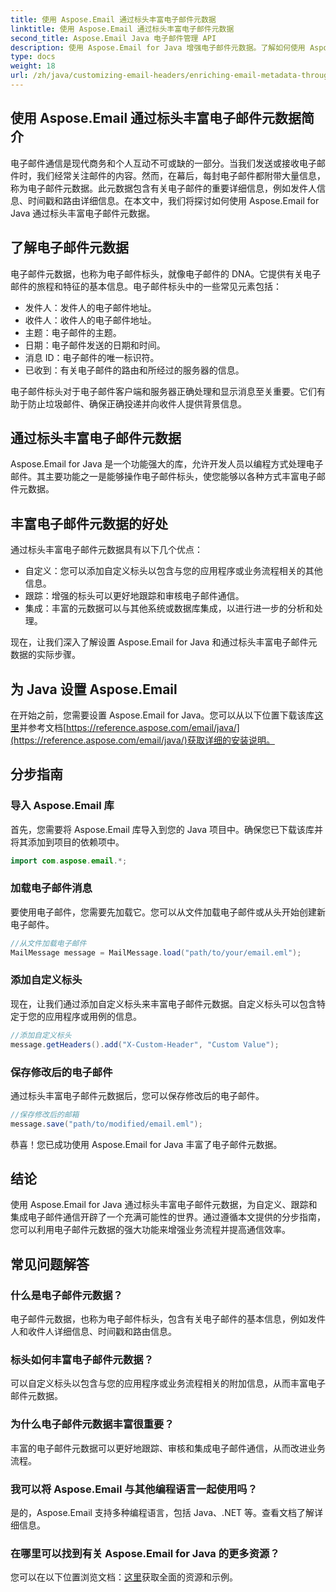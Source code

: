 ```yaml
---
title: 使用 Aspose.Email 通过标头丰富电子邮件元数据
linktitle: 使用 Aspose.Email 通过标头丰富电子邮件元数据
second_title: Aspose.Email Java 电子邮件管理 API
description: 使用 Aspose.Email for Java 增强电子邮件元数据。了解如何使用 Aspose.Email 丰富电子邮件标头以改进跟踪和自定义。
type: docs
weight: 18
url: /zh/java/customizing-email-headers/enriching-email-metadata-through-headers/
---
```


## 使用 Aspose.Email 通过标头丰富电子邮件元数据简介

电子邮件通信是现代商务和个人互动不可或缺的一部分。当我们发送或接收电子邮件时，我们经常关注邮件的内容。然而，在幕后，每封电子邮件都附带大量信息，称为电子邮件元数据。此元数据包含有关电子邮件的重要详细信息，例如发件人信息、时间戳和路由详细信息。在本文中，我们将探讨如何使用 Aspose.Email for Java 通过标头丰富电子邮件元数据。

## 了解电子邮件元数据

电子邮件元数据，也称为电子邮件标头，就像电子邮件的 DNA。它提供有关电子邮件的旅程和特征的基本信息。电子邮件标头中的一些常见元素包括：

- 发件人：发件人的电子邮件地址。
- 收件人：收件人的电子邮件地址。
- 主题：电子邮件的主题。
- 日期：电子邮件发送的日期和时间。
- 消息 ID：电子邮件的唯一标识符。
- 已收到：有关电子邮件的路由和所经过的服务器的信息。

电子邮件标头对于电子邮件客户端和服务器正确处理和显示消息至关重要。它们有助于防止垃圾邮件、确保正确投递并向收件人提供背景信息。

## 通过标头丰富电子邮件元数据

Aspose.Email for Java 是一个功能强大的库，允许开发人员以编程方式处理电子邮件。其主要功能之一是能够操作电子邮件标头，使您能够以各种方式丰富电子邮件元数据。

## 丰富电子邮件元数据的好处

通过标头丰富电子邮件元数据具有以下几个优点：

- 自定义：您可以添加自定义标头以包含与您的应用程序或业务流程相关的其他信息。
- 跟踪：增强的标头可以更好地跟踪和审核电子邮件通信。
- 集成：丰富的元数据可以与其他系统或数据库集成，以进行进一步的分析和处理。

现在，让我们深入了解设置 Aspose.Email for Java 和通过标头丰富电子邮件元数据的实际步骤。

## 为 Java 设置 Aspose.Email

在开始之前，您需要设置 Aspose.Email for Java。您可以从以下位置下载该库[这里](https://releases.aspose.com/email/java/)并参考文档[https://reference.aspose.com/email/java/](https://reference.aspose.com/email/java/)获取详细的安装说明。

## 分步指南

### 导入 Aspose.Email 库

首先，您需要将 Aspose.Email 库导入到您的 Java 项目中。确保您已下载该库并将其添加到项目的依赖项中。

```java
import com.aspose.email.*;
```

### 加载电子邮件消息

要使用电子邮件，您需要先加载它。您可以从文件加载电子邮件或从头开始创建新电子邮件。

```java
//从文件加载电子邮件
MailMessage message = MailMessage.load("path/to/your/email.eml");
```

### 添加自定义标头

现在，让我们通过添加自定义标头来丰富电子邮件元数据。自定义标头可以包含特定于您的应用程序或用例的信息。

```java
//添加自定义标头
message.getHeaders().add("X-Custom-Header", "Custom Value");
```

### 保存修改后的电子邮件

通过标头丰富电子邮件元数据后，您可以保存修改后的电子邮件。

```java
//保存修改后的邮箱
message.save("path/to/modified/email.eml");
```

恭喜！您已成功使用 Aspose.Email for Java 丰富了电子邮件元数据。

## 结论

使用 Aspose.Email for Java 通过标头丰富电子邮件元数据，为自定义、跟踪和集成电子邮件通信开辟了一个充满可能性的世界。通过遵循本文提供的分步指南，您可以利用电子邮件元数据的强大功能来增强业务流程并提高通信效率。

## 常见问题解答

### 什么是电子邮件元数据？

电子邮件元数据，也称为电子邮件标头，包含有关电子邮件的基本信息，例如发件人和收件人详细信息、时间戳和路由信息。

### 标头如何丰富电子邮件元数据？

可以自定义标头以包含与您的应用程序或业务流程相关的附加信息，从而丰富电子邮件元数据。

### 为什么电子邮件元数据丰富很重要？

丰富的电子邮件元数据可以更好地跟踪、审核和集成电子邮件通信，从而改进业务流程。

### 我可以将 Aspose.Email 与其他编程语言一起使用吗？

是的，Aspose.Email 支持多种编程语言，包括 Java、.NET 等。查看文档了解详细信息。

### 在哪里可以找到有关 Aspose.Email for Java 的更多资源？

您可以在以下位置浏览文档：[这里](https://reference.aspose.com/email/java/)获取全面的资源和示例。